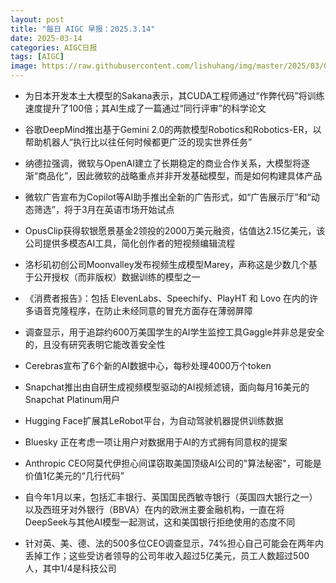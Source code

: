 ```yaml
---
layout: post
title: "每日 AIGC 早报：2025.3.14"
date: 2025-03-14
categories: AIGC日报
tags: [AIGC]
image: https://raw.githubusercontent.com/lishuhang/img/master/2025/03/0314-d.jpg
---
```


- 为日本开发本土大模型的Sakana表示，其CUDA工程师通过“作弊代码”将训练速度提升了100倍；其AI生成了一篇通过“同行评审”的科学论文

- 谷歌DeepMind推出基于Gemini 2.0的两款模型Robotics和Robotics-ER，以帮助机器人“执行比以往任何时候都更广泛的现实世界任务”

- 纳德拉强调，微软与OpenAI建立了长期稳定的商业合作关系，大模型将逐渐“商品化”，因此微软的战略重点并非开发基础模型，而是如何构建具体产品

- 微软广告宣布为Copilot等AI助手推出全新的广告形式，如“广告展示厅”和“动态筛选”，将于3月在英语市场开始试点

- OpusClip获得软银愿景基金2领投的2000万美元融资，估值达2.15亿美元，该公司提供多模态AI工具，简化创作者的短视频编辑流程

- 洛杉矶初创公司Moonvalley发布视频生成模型Marey，声称这是少数几个基于公开授权（而非版权）数据训练的模型之一

- 《消费者报告》：包括 ElevenLabs、Speechify、PlayHT 和 Lovo 在内的许多语音克隆程序，在防止未经同意的冒充方面存在薄弱屏障

- 调查显示，用于追踪约600万美国学生的AI学生监控工具Gaggle并非总是安全的，且没有研究表明它能改善安全性

- Cerebras宣布了6个新的AI数据中心，每秒处理4000万个token

- Snapchat推出由自研生成视频模型驱动的AI视频滤镜，面向每月16美元的Snapchat Platinum用户

- Hugging Face扩展其LeRobot平台，为自动驾驶机器提供训练数据

- Bluesky 正在考虑一项让用户对数据用于AI的方式拥有同意权的提案

- Anthropic CEO阿莫代伊担心间谍窃取美国顶级AI公司的"算法秘密"，可能是价值1亿美元的“几行代码”

- 自今年1月以来，包括汇丰银行、英国国民西敏寺银行（英国四大银行之一）以及西班牙对外银行（BBVA）在内的欧洲主要金融机构，一直在将DeepSeek与其他AI模型一起测试，这和美国银行拒绝使用的态度不同

- 针对英、美、德、法的500多位CEO调查显示，74%担心自己可能会在两年内丢掉工作；这些受访者领导的公司年收入超过5亿美元，员工人数超过500人，其中1/4是科技公司